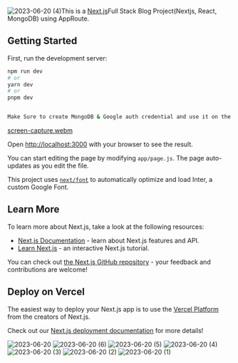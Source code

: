 ![2023-06-20 (4)](https://github.com/SANKARAMDAS/next_new/assets/31897843/d319f67b-3176-46f3-864a-426834d04940)This is a [Next.js](https://nextjs.org/)Full Stack Blog Project(Nextjs, React, MongoDB) using AppRoute.

## Getting Started

First, run the development server:

```bash
npm run dev
# or
yarn dev
# or
pnpm dev


Make Sure to create MongoDB & Google auth credential and use it on the .env file. 
```


[screen-capture.webm](https://github.com/SANKARAMDAS/next_new/assets/31897843/04b7993a-188f-4327-81c1-ed175a12cd29)

Open [http://localhost:3000](http://localhost:3000) with your browser to see the result.

You can start editing the page by modifying `app/page.js`. The page auto-updates as you edit the file.

This project uses [`next/font`](https://nextjs.org/docs/basic-features/font-optimization) to automatically optimize and load Inter, a custom Google Font.

## Learn More

To learn more about Next.js, take a look at the following resources:

- [Next.js Documentation](https://nextjs.org/docs) - learn about Next.js features and API.
- [Learn Next.js](https://nextjs.org/learn) - an interactive Next.js tutorial.

You can check out [the Next.js GitHub repository](https://github.com/vercel/next.js/) - your feedback and contributions are welcome!

## Deploy on Vercel

The easiest way to deploy your Next.js app is to use the [Vercel Platform](https://vercel.com/new?utm_medium=default-template&filter=next.js&utm_source=create-next-app&utm_campaign=create-next-app-readme) from the creators of Next.js.

Check out our [Next.js deployment documentation](https://nextjs.org/docs/deployment) for more details!


![2023-06-20](https://github.com/SANKARAMDAS/next_new/assets/31897843/9c94ada3-7e26-4535-9a21-d878ea5e551e)
![2023-06-20 (6)](https://github.com/SANKARAMDAS/next_new/assets/31897843/0284e641-1983-4d24-8c30-011345a608fd)
![2023-06-20 (5)](https://github.com/SANKARAMDAS/next_new/assets/31897843/cc48732e-a6ad-48bc-a1db-4f64ccdbde24)
![2023-06-20 (4)](https://github.com/SANKARAMDAS/next_new/assets/31897843/20f32555-1426-4ae9-8d4b-af09893f9def)
![2023-06-20 (3)](https://github.com/SANKARAMDAS/next_new/assets/31897843/a0df0807-e514-4f38-b9ad-c4c358f65d3c)
![2023-06-20 (2)](https://github.com/SANKARAMDAS/next_new/assets/31897843/f8a3af07-1ac4-420e-b2c9-0154375a9f2a)
![2023-06-20 (1)](https://github.com/SANKARAMDAS/next_new/assets/31897843/1ddeb761-d845-4700-9e11-57bbcb6d942a)


